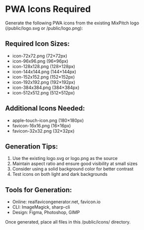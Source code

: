 # PWA Icons Required

Generate the following PWA icons from the existing MixPitch logo (/public/logo.svg or /public/logo.png):

## Required Icon Sizes:
- icon-72x72.png (72×72px)
- icon-96x96.png (96×96px)  
- icon-128x128.png (128×128px)
- icon-144x144.png (144×144px)
- icon-152x152.png (152×152px)
- icon-192x192.png (192×192px)
- icon-384x384.png (384×384px)
- icon-512x512.png (512×512px)

## Additional Icons Needed:
- apple-touch-icon.png (180×180px)
- favicon-16x16.png (16×16px)
- favicon-32x32.png (32×32px)

## Generation Tips:
1. Use the existing logo.svg or logo.png as the source
2. Maintain aspect ratio and ensure good visibility at small sizes
3. Consider using a solid background color for better contrast
4. Test icons on both light and dark backgrounds

## Tools for Generation:
- Online: realfavicongenerator.net, favicon.io
- CLI: ImageMagick, sharp-cli
- Design: Figma, Photoshop, GIMP

Once generated, place all files in this /public/icons/ directory.